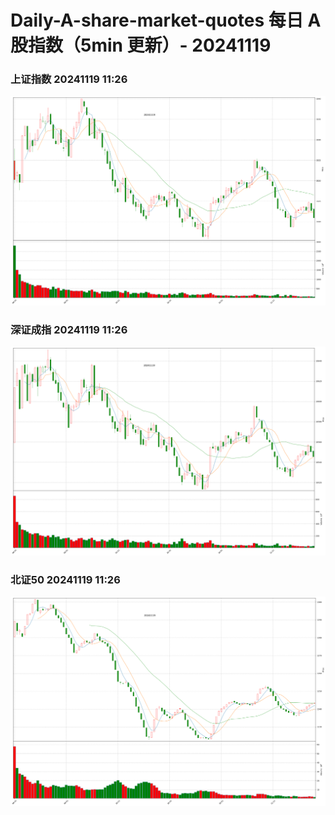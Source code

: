 
# Daily-A-share-market-quotes 每日 A 股指数（5min 更新）- 20241119

### 上证指数 20241119 11:26
![](./fig/2024/11/20241119-sh000001.png)

### 深证成指 20241119 11:26
![](./fig/2024/11/20241119-sz399001.png)

### 北证50 20241119 11:26
![](./fig/2024/11/20241119-bj899050.png)
